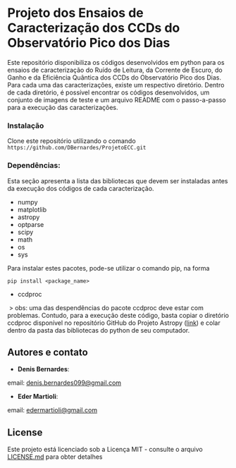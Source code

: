 # Projeto dos Ensaios de Caracterização dos CCDs do Observatório Pico dos Dias
Este repositório disponibiliza os códigos desenvolvidos em python para os ensaios de caracterização do Ruído de Leitura, da Corrente de Escuro, do Ganho e da Eficiência Quântica dos CCDs do Observatório Pico dos Dias. Para cada uma das caracterizações, existe um respectivo diretório. Dentro de cada diretório, é possível encontrar os códigos desenvolvidos, um conjunto de imagens de teste e um arquivo README com o passo-a-passo para a execução das caracterizações.


### Instalação
Clone este repositório utilizando o comando ```https://github.com/DBernardes/ProjetoECC.git ```

### Dependências:
Esta seção apresenta a lista das bibliotecas que devem ser instaladas antes da execução dos códigos de cada caracterização.

  - numpy
  - matplotlib
  - astropy
  - optparse
  - scipy
  - math
  - os
  - sys
  
  Para instalar estes pacotes, pode-se utilizar o comando pip, na forma  
  
```
pip install <package_name>
```

  - ccdproc
  
  > obs: uma das despendências do pacote ccdproc deve estar com problemas. Contudo, para a execução deste código, basta copiar o diretório ccdproc disponível no repositório GitHub do Projeto Astropy ([link](https://github.com/astropy/ccdproc)) e colar dentro da pasta das bibliotecas do python de seu computador.       


## Autores e contato

* **Denis Bernardes**: 

email: denis.bernardes099@gmail.com 

* **Eder Martioli**: 

email: edermartioli@gmail.com

## License

Este projeto está licenciado sob a Licença MIT - consulte o arquivo [LICENSE.md](https://github.com/DBernardes/ProjetoECC/blob/master/LICENSE) para obter detalhes
